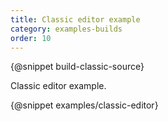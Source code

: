```yaml
---
title: Classic editor example
category: examples-builds
order: 10
---
```


{@snippet build-classic-source}

Classic editor example.

{@snippet examples/classic-editor}
